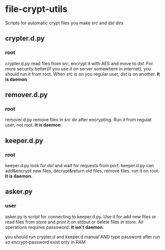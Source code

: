 # file-crypt-utils

Scripts for automatic crypt files
you make *src* and *dst* dirs

## crypter.d.py
### root
crypter.d.py read files from *src*, encrypt it with AES and move to *dst*.
For more security better(if you use it on server somewhere in internet),
you should run it from root. When *src* is on you regular user, *dst*
is on another.
**It is daemon**
## remover.d.py
### root
remover.d.py remove files in *src* dir after encrypting. Run it from regulat user, not root.
**It is daemon**
## keeper.d.py
### root
keeper.d.py look for *dst* and wait for requests from port.
keeper.d.py can add&encrypt new files, decrypt&return old files, remove files.
run it on root.
**It is daemon.**
## asker.py
### user
asker.py is script for connecting to keeper.d.py. Use it for add new files or
read files from store and print it on stdout or delete files in store.
All operations requires passoword.
**It isn't daemon.**

you should run crypter.d and keeper.d manual AND type password after run
so encrypt-password exist only in RAM
